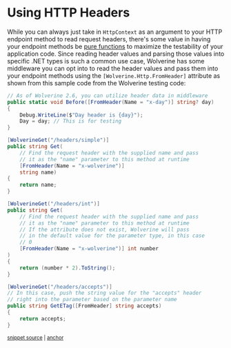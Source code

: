 # Using HTTP Headers

While you can always just take in `HttpContext` as an argument to your HTTP endpoint method to read request headers,
there's some value in having your endpoint methods be [pure functions](https://en.wikipedia.org/wiki/Pure_function) 
to maximize the testability of your application code. Since reading header values and parsing those values into
specific .NET types is such a common use case, Wolverine has some middleware you can opt into to read the header values
and pass them into your endpoint methods using the `[Wolverine.Http.FromHeader]` attribute as shown from this sample
code from the Wolverine testing code:

<!-- snippet: sample_pushing_header_values_into_endpoint_methods -->
<a id='snippet-sample_pushing_header_values_into_endpoint_methods'></a>
```cs
// As of Wolverine 2.6, you can utilize header data in middleware
public static void Before([FromHeader(Name = "x-day")] string? day)
{
    Debug.WriteLine($"Day header is {day}");
    Day = day; // This is for testing
}

[WolverineGet("/headers/simple")]
public string Get(
    // Find the request header with the supplied name and pass
    // it as the "name" parameter to this method at runtime
    [FromHeader(Name = "x-wolverine")]
    string name)
{
    return name;
}

[WolverineGet("/headers/int")]
public string Get(
    // Find the request header with the supplied name and pass
    // it as the "name" parameter to this method at runtime
    // If the attribute does not exist, Wolverine will pass
    // in the default value for the parameter type, in this case
    // 0
    [FromHeader(Name = "x-wolverine")] int number
)
{
    return (number * 2).ToString();
}

[WolverineGet("/headers/accepts")]
// In this case, push the string value for the "accepts" header
// right into the parameter based on the parameter name
public string GetETag([FromHeader] string accepts)
{
    return accepts;
}
```
<sup><a href='https://github.com/JasperFx/wolverine/blob/main/src/Http/WolverineWebApi/HeaderUsingEndpoint.cs#L13-L53' title='Snippet source file'>snippet source</a> | <a href='#snippet-sample_pushing_header_values_into_endpoint_methods' title='Start of snippet'>anchor</a></sup>
<!-- endSnippet -->
